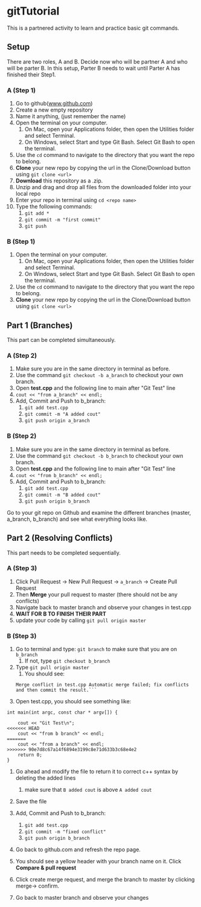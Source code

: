 # gitTutorial

This is a partnered activity to learn and practice basic git commands.

## Setup

There are two roles, A and B. Decide now who will be partner A and who will be parter B.
In this setup, Parter B needs to wait until Parter A has finished their Step1. 

### A (Step 1)
1. Go to github(www.github.com)
1. Create a new empty repository
1. Name it anything, (just remember the name)
1. Open the terminal on your computer.
    1. On Mac, open your Applications folder, then open the Utilities folder and select Terminal.
    1. On Windows, select Start and type Git Bash. Select Git Bash to open the terminal.
1. Use the `cd` command to navigate to the directory that you want the repo to belong.
1. **Clone** your new repo by copying the url in the Clone/Download button using `git clone <url>`
1. **Download** this repository as a .zip.
1. Unzip and drag and drop all files from the downloaded folder into your local repo
1. Enter your repo in terminal using `cd <repo name>`
1. Type the following commands:
    1. `git add *`
    1. `git commit -m "first commit"`
    1. `git push`
    
### B (Step 1) 
1. Open the terminal on your computer.
    1. On Mac, open your Applications folder, then open the Utilities folder and select Terminal.
    1. On Windows, select Start and type Git Bash. Select Git Bash to open the terminal.
1. Use the `cd` command to navigate to the directory that you want the repo to belong.
1. **Clone** your new repo by copying the url in the Clone/Download button using `git clone <url>`

## Part 1 (Branches)
This part can be completed simultaneously. 

### A (Step 2)
1. Make sure you are in the same directory in terminal as before.
1. Use the command `git checkout -b a_branch` to checkout your own branch.
1. Open **test.cpp** and the following line to main after "Git Test" line
1. `cout << "from a_branch" << endl;`
1. Add, Commit and Push to b_branch:
    1. `git add test.cpp`
    1. `git commit -m "A added cout"`
    1. `git push origin a_branch`
    
### B (Step 2)
1. Make sure you are in the same directory in terminal as before.
1. Use the command `git checkout -b b_branch` to checkout your own branch.
1. Open **test.cpp** and the following line to main after "Git Test" line
1. `cout << "from b_branch" << endl;`
1. Add, Commit and Push to b_branch:
    1. `git add test.cpp`
    1. `git commit -m "B added cout"`
    1. `git push origin b_branch`

Go to your git repo on Github and examine the different branches (master, a_branch, b_branch) and see what everything looks like. 

## Part 2 (Resolving Conflicts)

This part needs to be completed sequentially. 

### A (Step 3)
1. Click Pull Request -> New Pull Request -> `a_branch` -> Create Pull Request 
1. Then **Merge** your pull request to master (there should not be any conflicts)
1. Navigate back to master branch and observe your changes in test.cpp
1. **WAIT FOR B TO FINISH THEIR PART**
1. update your code by calling `git pull origin master`

### B (Step 3)
1. Go to terminal and type: `git branch` to make sure that you are on `b_branch`
    1. If not, type `git checkout b_branch`
1. Type `git pull origin master`
    1. You should see: 
    ```Auto-merging test.cpp CONFLICT (content): 
    Merge conflict in test.cpp Automatic merge failed; fix conflicts and then commit the result.```
1. Open test.cpp, you should see something like:
```
int main(int argc, const char * argv[]) {

    cout << "Git Test\n";
<<<<<<< HEAD
    cout << "from b branch" << endl;
=======
    cout << "from a branch" << endl;
>>>>>>> 90e7d8c67a14f6894e3199c8e71d633b3c68e4e2
    return 0;
}
```
1. Go ahead and modify the file to return it to correct c++ syntax by deleting the added lines
    1. make sure that `B added cout` is above `A added cout`
1. Save the file
1. Add, Commit and Push to b_branch:
    1. `git add test.cpp`
    1. `git commit -m "fixed conflict"`
    1. `git push origin b_branch`

1. Go back to github.com and refresh the repo page.
1. You should see a yellow header with your branch name on it. Click **Compare & pull request**
1. Click create merge request, and merge the branch to master by clicking merge-> confirm. 
1. Go back to master branch and observe your changes


